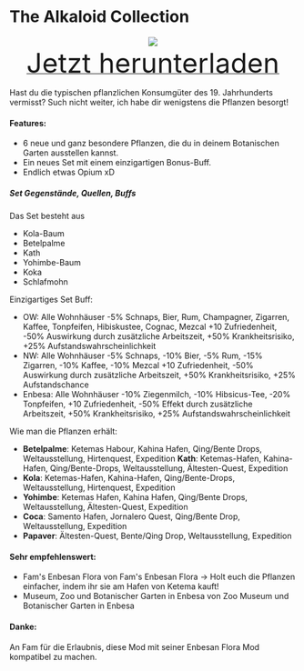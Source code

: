 # The Alkaloid Collection

<div align=center><img src="_media/Anno1800/mod_banners/alkaloidcollection/banner.png"/></div>

<div align=center><a href="https://g-4169.modapi.io/v1/games/4169/mods/3227979/files/4866880/download"> <font size="40">Jetzt herunterladen</font></a></div>

Hast du die typischen pflanzlichen Konsumgüter des 19. Jahrhunderts vermisst? Such nicht weiter, ich habe dir wenigstens die Pflanzen besorgt!

#### Features:
* 6 neue und ganz besondere Pflanzen, die du in deinem Botanischen Garten ausstellen kannst.
* Ein neues Set mit einem einzigartigen Bonus-Buff.
* Endlich etwas Opium xD

##### Set Gegenstände, Quellen, Buffs

Das Set besteht aus
* Kola-Baum
* Betelpalme
* Kath
* Yohimbe-Baum
* Koka
* Schlafmohn

Einzigartiges Set Buff:
* OW: Alle Wohnhäuser -5% Schnaps, Bier, Rum, Champagner, Zigarren, Kaffee, Tonpfeifen, Hibiskustee, Cognac, Mezcal +10 Zufriedenheit, -50% Auswirkung durch zusätzliche Arbeitszeit, +50% Krankheitsrisiko, +25% Aufstandswahrscheinlichkeit
* NW: Alle Wohnhäuser -5% Schnaps, -10% Bier, -5% Rum, -15% Zigarren, -10% Kaffee, -10% Mezcal +10 Zufriedenheit, -50% Auswirkung durch zusätzliche Arbeitszeit, +50% Krankheitsrisiko, +25% Aufstandschance
* Enbesa: Alle Wohnhäuser -10% Ziegenmilch, -10% Hibsicus-Tee, -20% Tonpfeifen, +10 Zufriedenheit, -50% Effekt durch zusätzliche Arbeitszeit, +50% Krankheitsrisiko, +25% Aufstandswahrscheinlichkeit

Wie man die Pflanzen erhält:
* **Betelpalme**: Ketemas Habour, Kahina Hafen, Qing/Bente Drops, Weltausstellung, Hirtenquest, Expedition
**Kath**: Ketemas-Hafen, Kahina-Hafen, Qing/Bente-Drops, Weltausstellung, Ältesten-Quest, Expedition
* **Kola**:  Ketemas-Hafen, Kahina-Hafen, Qing/Bente-Drops, Weltausstellung, Hirtenquest, Expedition
* **Yohimbe**: Ketemas Hafen, Kahina Hafen, Qing/Bente Drops, Weltausstellung, Ältesten-Quest, Expedition
* **Coca**: Samento Hafen, Jornalero Quest, Qing/Bente Drop, Weltausstellung, Expedition
* **Papaver**: Ältesten-Quest, Bente/Qing Drop, Weltausstellung, Expedition

#### Sehr empfehlenswert:
* Fam's Enbesan Flora von Fam's Enbesan Flora -> Holt euch die Pflanzen einfacher, indem ihr sie am Hafen von Ketema kauft!
* Museum, Zoo und Botanischer Garten in Enbesa von Zoo Museum und Botanischer Garten in Enbesa

#### Danke:
An Fam für die Erlaubnis, diese Mod mit seiner Enbesan Flora Mod kompatibel zu machen.